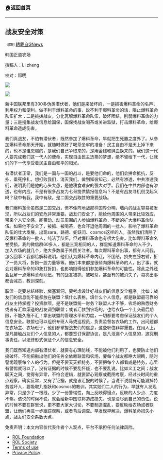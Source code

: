 ###  [:house:返回首頁](https://github.com/ourhimalayas/txt)
---


## 战友安全对策
` 祁明` [轉載自GNews](https://gnews.org/zh-hans/2292372/)

韩国正道农场

撰稿人：Li zheng

校对：祁明

![](https://assets.gnews.org/wp-content/uploads/2022/04/xin_png.001-2-9.jpg)

![](https://assets.gnews.org/wp-content/uploads/2022/04/IMG_2632.jpg)

新中国联邦里有300多伪类潜伏者，他们是来破坏的，一是损害爆料革命的名声，利用权力和便利，做不利于爆料革命的事，说不利于爆料革命的话，阻止爆料革命队伍扩大；二是挑拨战友，分化瓦解爆料革命队伍，破坏团结，削弱爆料革命的力量；三是搜集战友信息给国保，国保找战友喝茶或关进监狱，打击爆料革命，给爆料革命造成伤害。

我们真战友，不怕有潜伏者，既然参加了爆料革命，早就把生死置之度外了。从参加爆料革命那天开始，就随时做好了喝茶坐牢的准备！民主自由不是天上掉下来的，也不是谁恩赐的，是我们自己争取来的，是用金钱和鲜血换来的。我们这一代人要完成我们这一代人的使命，实现自由民主选票的梦想，绝不留给下一代，让我们的下一代享受着民主自由和平的阳光。

有潜伏者正常，我们是一国与一国的战斗，是要他们命的，他们会拼命抵抗，反扑、垂死挣扎，想打败我们，消灭我们。做到知彼知己，必然有渗透，中共渗透我们，说明我们是他的心头大患，是他寝食难安的强大对手。我们在中共内部也有渗透，也有内应，不是有很多战友为七哥提供情报信息吗？不是有战友寻机倒戈起义吗？敌中有我，我中有敌，是二国交战取胜的重要战场。

我们爆料革命虽然是二国交战，但不像阵地战那样国界分明，墙内的战友容易被发现，所以战友们的安危非常重要。战友们安全了，能给他周围的人带来比较效应，带来个人安全感，能带动、动员周围的人参加爆料革命，不断的扩大爆料革命队伍。如果他不安全了，被抓、被喝茶，也会吓退他周围的一批人，影响了爆料革命队伍的壮大发展。出现sara、路德、蛇妖闫、cosmos这样的人，虽然我们清除了反爆料革命的一批人，纯洁了队伍，但对爆料革命也有很大伤害。比如爆料革命名誉受损，我的微信群60多人，都是三观相同的人，群里知道爆料革命的人不少，加入农场的就几个，绝大多数属于外围关注者。每次爆料革命出事，都有人问我，怎么回事？我都给解释说明。他们认为爆料革命内讧，不团结，损失左膀右臂，折了一员大将，折损一股力量等等。他们本来都是很倾向爆料革命的人，出了事，就会对爆料革命的印象打折扣，也影响阻碍他们参加爆料革命的可能性。除此之外还会瓦解一点爆料革命队伍，有的战友被抓、被喝茶，甚至有的被消失了，每次出事都会减员，教训深刻。

联盟一定要总结经验，堵塞漏洞，要考虑设计好战友们的信息安全程序。比如：战友们的信息能不能都放在联盟？填什么表格，填什么个人信息，都是联盟最可靠的战友主持掌握？投资款项，是不是联盟统一财务？联盟人才不够，农场的熟悉财务或者有汇款渠道的战友调到联盟；或者汇款到农场的，也给农场一个上交最后期限，不能久拖不汇！拿出联盟的管理水平和力度，一切都要考虑保证战友们的个人信息安全。联盟也可以组织专班人马或巡视员，负责监督各农场的工作，出问题都在农场主、农场班子，他们都掌握战友们的信息，这些职位非常重要。在用人上，是凡接触战友们个人信息的人，都要签订保密协议，是凡泄漏个人信息的，追究刑事责任，以法律形式保证个人的信息安全。

我们既然知道内部有潜伏者，就要有心理防线，不能被他们利用了，也要防止他们搞破坏。不能把揪出他们的任务全依赖联盟和农场，要每个战友都睁大眼睛，随时警惕观察每个人的行为。但是不要天天抓特务，不要把每个人都看成是特务，心里有警惕就可以了，没有证据的时候不要乱怀疑，也不要乱说。比如义工之间；战友聊天之间，觉得有异常，不符合逻辑，就要留心观察或截图考察，经过长时间的重点观察，确实反常，又有了证据，就是该汇报的时候了。当说不说就有可能漏掉特务或坏人，要吸取九指妖和cosmos的教训，其实她们二人的行为，早就有人发现异常，只是少了一根线，少了一份警惕性，向上反映得慢点，反映的人少点、力度不够。该说的时候不说，就会给新中国联邦造成损失，也是没尽到自己的责任。说的时候不要在群里说，更不要大家大讨论，不要制造混乱，要反映给农场或者联盟，让他们再进一步跟踪观察，或者背后调查。早发现早解决，爆料革命损失小点，战友们安全系数大点。

 

免责声明：本文内容仅代表作者个人观点，平台不承担任何法律风险。

- [ROL Foundation](https://rolfoundation.org/)
- [ROL Society](https://rolsociety.org/)
- [Terms of use](https://gnews.org/terms-of-use-3/)
- [Privacy Policy](https://gnews.org/privacy-policy/)
